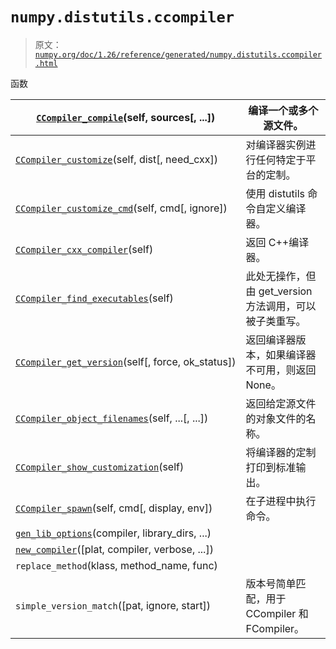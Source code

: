 # `numpy.distutils.ccompiler`

> 原文：[`numpy.org/doc/1.26/reference/generated/numpy.distutils.ccompiler.html`](https://numpy.org/doc/1.26/reference/generated/numpy.distutils.ccompiler.html)

函数

| [`CCompiler_compile`](https://numpy.org/doc/1.26/reference/generated/numpy.distutils.ccompiler.CCompiler_compile.html#numpy.distutils.ccompiler.CCompiler_compile "numpy.distutils.ccompiler.CCompiler_compile")(self, sources[, ...]) | 编译一个或多个源文件。 |
| --- | --- |
| [`CCompiler_customize`](https://numpy.org/doc/1.26/reference/generated/numpy.distutils.ccompiler.CCompiler_customize.html#numpy.distutils.ccompiler.CCompiler_customize "numpy.distutils.ccompiler.CCompiler_customize")(self, dist[, need_cxx]) | 对编译器实例进行任何特定于平台的定制。 |
| [`CCompiler_customize_cmd`](https://numpy.org/doc/1.26/reference/generated/numpy.distutils.ccompiler.CCompiler_customize_cmd.html#numpy.distutils.ccompiler.CCompiler_customize_cmd "numpy.distutils.ccompiler.CCompiler_customize_cmd")(self, cmd[, ignore]) | 使用 distutils 命令自定义编译器。 |
| [`CCompiler_cxx_compiler`](https://numpy.org/doc/1.26/reference/generated/numpy.distutils.ccompiler.CCompiler_cxx_compiler.html#numpy.distutils.ccompiler.CCompiler_cxx_compiler "numpy.distutils.ccompiler.CCompiler_cxx_compiler")(self) | 返回 C++编译器。 |
| [`CCompiler_find_executables`](https://numpy.org/doc/1.26/reference/generated/numpy.distutils.ccompiler.CCompiler_find_executables.html#numpy.distutils.ccompiler.CCompiler_find_executables "numpy.distutils.ccompiler.CCompiler_find_executables")(self) | 此处无操作，但由 get_version 方法调用，可以被子类重写。 |
| [`CCompiler_get_version`](https://numpy.org/doc/1.26/reference/generated/numpy.distutils.ccompiler.CCompiler_get_version.html#numpy.distutils.ccompiler.CCompiler_get_version "numpy.distutils.ccompiler.CCompiler_get_version")(self[, force, ok_status]) | 返回编译器版本，如果编译器不可用，则返回 None。 |
| [`CCompiler_object_filenames`](https://numpy.org/doc/1.26/reference/generated/numpy.distutils.ccompiler.CCompiler_object_filenames.html#numpy.distutils.ccompiler.CCompiler_object_filenames "numpy.distutils.ccompiler.CCompiler_object_filenames")(self, ...[, ...]) | 返回给定源文件的对象文件的名称。 |
| [`CCompiler_show_customization`](https://numpy.org/doc/1.26/reference/generated/numpy.distutils.ccompiler.CCompiler_show_customization.html#numpy.distutils.ccompiler.CCompiler_show_customization "numpy.distutils.ccompiler.CCompiler_show_customization")(self) | 将编译器的定制打印到标准输出。 |
| [`CCompiler_spawn`](https://numpy.org/doc/1.26/reference/generated/numpy.distutils.ccompiler.CCompiler_spawn.html#numpy.distutils.ccompiler.CCompiler_spawn "numpy.distutils.ccompiler.CCompiler_spawn")(self, cmd[, display, env]) | 在子进程中执行命令。 |
| [`gen_lib_options`](https://numpy.org/doc/1.26/reference/generated/numpy.distutils.ccompiler.gen_lib_options.html#numpy.distutils.ccompiler.gen_lib_options "numpy.distutils.ccompiler.gen_lib_options")(compiler, library_dirs, ...) |  |
| [`new_compiler`](https://numpy.org/doc/1.26/reference/generated/numpy.distutils.ccompiler.new_compiler.html#numpy.distutils.ccompiler.new_compiler "numpy.distutils.ccompiler.new_compiler")([plat, compiler, verbose, ...]) |  |
| `replace_method`(klass, method_name, func) |  |
| `simple_version_match`([pat, ignore, start]) | 版本号简单匹配，用于 CCompiler 和 FCompiler。 |
